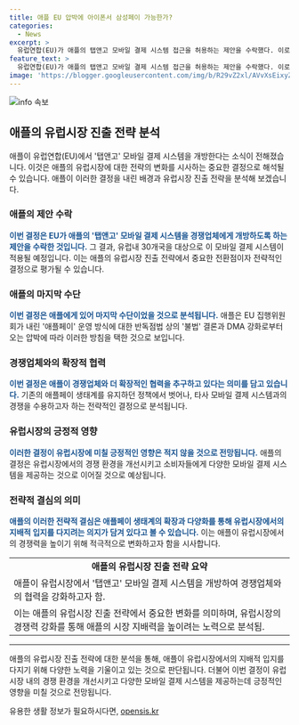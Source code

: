 ```yaml
---
title: 애플 EU 압박에 아이폰서 삼성페이 가능한가?
categories:
  - News
excerpt: >
  유럽연합(EU)가 애플의 탭앤고 모바일 결제 시스템 접근을 허용하는 제안을 수락했다. 이로써 유럽 아이폰 사용자들은 애플페이 외에도 구글페이, 삼성페이 등 다른 결제 시스템을 이용할 수 있게 되며, 25일부터 이 조치가 전역적으로 적용된다. 이는 애플의 반독점 갈등을 해소하는 조치로, 빅테크 기업에 대한 강력한 규제 법안 시행 중인 EU에 중요한 결정이라 할 수 있다.
feature_text: >
  유럽연합(EU)가 애플의 탭앤고 모바일 결제 시스템 접근을 허용하는 제안을 수락했다. 이로써 유럽 아이폰 사용자들은 애플페이 외에도 구글페이, 삼성페이 등 다른 결제 시스템을 이용할 수 있게 되며, 25일부터 이 조치가 전역적으로 적용된다. 이는 애플의 반독점 갈등을 해소하는 조치로, 빅테크 기업에 대한 강력한 규제 법안 시행 중인 EU에 중요한 결정이라 할 수 있다.
image: 'https://blogger.googleusercontent.com/img/b/R29vZ2xl/AVvXsEixyZcFfHzMRdzZMjFBmAUKJYCLCGyLL1o632UiGVXcaFdKo_bkvkuCioo0uUKlGfBVcT3P84aROyZIXSBEx3Aw5nCQ3pTgDom1WDC4m8eifvWiAmWEEVb4x6G_l8C0QH225ldMjyaFvpxGEBGNO37VmDTDMHGhJPq73UglMfDca1-0aw/s1600/blogspot.png'
---
```


<p><img src="https://blogger.googleusercontent.com/img/b/R29vZ2xl/AVvXsEixyZcFfHzMRdzZMjFBmAUKJYCLCGyLL1o632UiGVXcaFdKo_bkvkuCioo0uUKlGfBVcT3P84aROyZIXSBEx3Aw5nCQ3pTgDom1WDC4m8eifvWiAmWEEVb4x6G_l8C0QH225ldMjyaFvpxGEBGNO37VmDTDMHGhJPq73UglMfDca1-0aw/s1600/blogspot.png" alt="info 속보" /></p>

<h2 data-ke-size="size26">애플의 유럽시장 진출 전략 분석</h2>

<p data-ke-size="size16">애플이 유럽연합(EU)에서 '탭앤고' 모바일 결제 시스템을 개방한다는 소식이 전해졌습니다. 이것은 애플의 유럽시장에 대한 전략의 변화를 시사하는 중요한 결정으로 해석될 수 있습니다. 애플이 이러한 결정을 내린 배경과 유럽시장 진출 전략을 분석해 보겠습니다.</p>

<h3 data-ke-size="size24">애플의 제안 수락</h3>

<p data-ke-size="size16"><b><span style="color: #1a5490;">이번 결정은 EU가 애플의 '탭앤고' 모바일 결제 시스템을 경쟁업체에게 개방하도록 하는 제안을 수락한 것입니다.</span></b> 그 결과, 유럽내 30개국을 대상으로 이 모바일 결제 시스템이 적용될 예정입니다. 이는 애플의 유럽시장 진출 전략에서 중요한 전환점이자 전략적인 결정으로 평가될 수 있습니다.</p>

<h3 data-ke-size="size24">애플의 마지막 수단</h3>

<p data-ke-size="size16"><b><span style="color: #1a5490;">이번 결정은 애플에게 있어 마지막 수단이었을 것으로 분석됩니다.</span></b> 애플은 EU 집행위원회가 내린 '애플페이' 운영 방식에 대한 반독점법 상의 '불법' 결론과 DMA 강화로부터 오는 압박에 따라 이러한 방침을 택한 것으로 보입니다.</p>

<h3 data-ke-size="size24">경쟁업체와의 확장적 협력</h3>

<p data-ke-size="size16"><b><span style="color: #1a5490;">이번 결정은 애플이 경쟁업체와 더 확장적인 협력을 추구하고 있다는 의미를 담고 있습니다.</span></b> 기존의 애플페이 생태계를 유지하던 정책에서 벗어나, 타사 모바일 결제 시스템과의 경쟁을 수용하고자 하는 전략적인 결정으로 분석됩니다.</p>

<h3 data-ke-size="size24">유럽시장의 긍정적 영향</h3>

<p data-ke-size="size16"><b><span style="color: #1a5490;">이러한 결정이 유럽시장에 미칠 긍정적인 영향은 적지 않을 것으로 전망됩니다.</span></b> 애플의 결정은 유럽시장에서의 경쟁 환경을 개선시키고 소비자들에게 다양한 모바일 결제 시스템을 제공하는 것으로 이어질 것으로 예상됩니다.</p>

<h3 data-ke-size="size24">전략적 결심의 의미</h3>

<p data-ke-size="size16"><b><span style="color: #1a5490;">애플의 이러한 전략적 결심은 애플페이 생태계의 확장과 다양화를 통해 유럽시장에서의 지배적 입지를 다지려는 의지가 담겨 있다고 볼 수 있습니다.</span></b> 이는 애플이 유럽시장에서의 경쟁력을 높이기 위해 적극적으로 변화하고자 함을 시사합니다.</p>

<table>
    <tbody>
        <tr>
            <td style="text-align: center; height: 17px;"><b>애플의 유럽시장 진출 전략 요약</b></td>
        </tr>
        <tr>
            <td>애플이 유럽시장에서 '탭앤고' 모바일 결제 시스템을 개방하여 경쟁업체와의 협력을 강화하고자 함.</td>
        </tr>
        <tr>
            <td>이는 애플의 유럽시장 진출 전략에서 중요한 변화를 의미하며, 유럽시장의 경쟁력 강화를 통해 애플의 시장 지배력을 높이려는 노력으로 분석됨.</td>
        </tr>
    </tbody>
</table>

<hr>

<p data-ke-size="size16">애플의 유럽시장 진출 전략에 대한 분석을 통해, 애플이 유럽시장에서의 지배적 입지를 다지기 위해 다양한 노력을 기울이고 있는 것으로 판단됩니다. 더불어 이번 결정이 유럽시장 내의 경쟁 환경을 개선시키고 다양한 모바일 결제 시스템을 제공하는데 긍정적인 영향을 미칠 것으로 전망됩니다.</p>
유용한 생활 정보가 필요하시다면, <a href="https://opensis.kr" rel="dofollow">opensis.kr</a>


